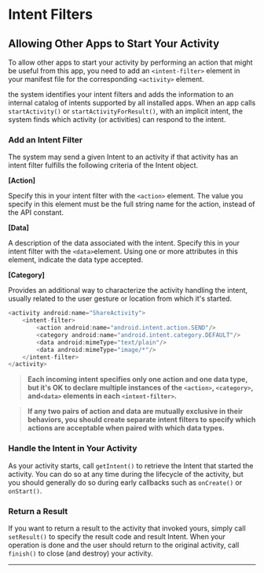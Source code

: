 # Intent Filters

## Allowing Other Apps to Start Your Activity

To allow other apps to start your activity by performing an action that might be useful from this app, you need to add an `<intent-filter>` element in your manifest file for the corresponding `<activity>` element.

the system identifies your intent filters and adds the information to an internal catalog of intents supported by all installed apps. When an app calls `startActivity()` or `startActivityForResult()`, with an implicit intent, the system finds which activity (or activities) can respond to the intent.

### Add an Intent Filter

The system may send a given Intent to an activity if that activity has an intent filter fulfills the following criteria of the Intent object.

**[Action]**

Specify this in your intent filter with the `<action>` element. The value you specify in this element must be the full string name for the action, instead of the API constant.

**[Data]**

A description of the data associated with the intent.
Specify this in your intent filter with the `<data>`element. Using one or more attributes in this element, indicate the data type accepted.

**[Category]**

Provides an additional way to characterize the activity handling the intent, usually related to the user gesture or location from which it's started.

```java
<activity android:name="ShareActivity">
    <intent-filter>
        <action android:name="android.intent.action.SEND"/>
        <category android:name="android.intent.category.DEFAULT"/>
        <data android:mimeType="text/plain"/>
        <data android:mimeType="image/*"/>
    </intent-filter>
</activity>
```

> **Each incoming intent specifies only one action and one data type, but it's OK to declare multiple instances of the `<action>`, `<category>`, and`<data>` elements in each `<intent-filter>`.**

> **If any two pairs of action and data are mutually exclusive in their behaviors, you should create separate intent filters to specify which actions are acceptable when paired with which data types.**

### Handle the Intent in Your Activity

As your activity starts, call `getIntent()` to retrieve the Intent that started the activity. You can do so at any time during the lifecycle of the activity, but you should generally do so during early callbacks such as `onCreate()` or `onStart()`.

### Return a Result

If you want to return a result to the activity that invoked yours, simply call `setResult()` to specify the result code and result Intent. When your operation is done and the user should return to the original activity, call `finish()` to close (and destroy) your activity.

<hr>
<br>
